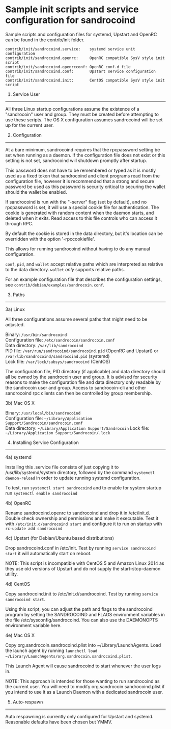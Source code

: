 Sample init scripts and service configuration for sandrocoind
==========================================================

Sample scripts and configuration files for systemd, Upstart and OpenRC
can be found in the contrib/init folder.

    contrib/init/sandrocoind.service:    systemd service unit configuration
    contrib/init/sandrocoind.openrc:     OpenRC compatible SysV style init script
    contrib/init/sandrocoind.openrcconf: OpenRC conf.d file
    contrib/init/sandrocoind.conf:       Upstart service configuration file
    contrib/init/sandrocoind.init:       CentOS compatible SysV style init script

1. Service User
---------------------------------

All three Linux startup configurations assume the existence of a "sandrocoin" user
and group.  They must be created before attempting to use these scripts.
The OS X configuration assumes sandrocoind will be set up for the current user.

2. Configuration
---------------------------------

At a bare minimum, sandrocoind requires that the rpcpassword setting be set
when running as a daemon.  If the configuration file does not exist or this
setting is not set, sandrocoind will shutdown promptly after startup.

This password does not have to be remembered or typed as it is mostly used
as a fixed token that sandrocoind and client programs read from the configuration
file, however it is recommended that a strong and secure password be used
as this password is security critical to securing the wallet should the
wallet be enabled.

If sandrocoind is run with the "-server" flag (set by default), and no rpcpassword is set,
it will use a special cookie file for authentication. The cookie is generated with random
content when the daemon starts, and deleted when it exits. Read access to this file
controls who can access it through RPC.

By default the cookie is stored in the data directory, but it's location can be overridden
with the option '-rpccookiefile'.

This allows for running sandrocoind without having to do any manual configuration.

`conf`, `pid`, and `wallet` accept relative paths which are interpreted as
relative to the data directory. `wallet` *only* supports relative paths.

For an example configuration file that describes the configuration settings,
see `contrib/debian/examples/sandrocoin.conf`.

3. Paths
---------------------------------

3a) Linux

All three configurations assume several paths that might need to be adjusted.

Binary:              `/usr/bin/sandrocoind`  
Configuration file:  `/etc/sandrocoin/sandrocoin.conf`  
Data directory:      `/var/lib/sandrocoind`  
PID file:            `/var/run/sandrocoind/sandrocoind.pid` (OpenRC and Upstart) or `/var/lib/sandrocoind/sandrocoind.pid` (systemd)  
Lock file:           `/var/lock/subsys/sandrocoind` (CentOS)  

The configuration file, PID directory (if applicable) and data directory
should all be owned by the sandrocoin user and group.  It is advised for security
reasons to make the configuration file and data directory only readable by the
sandrocoin user and group.  Access to sandrocoin-cli and other sandrocoind rpc clients
can then be controlled by group membership.

3b) Mac OS X

Binary:              `/usr/local/bin/sandrocoind`  
Configuration file:  `~/Library/Application Support/Sandrocoin/sandrocoin.conf`  
Data directory:      `~/Library/Application Support/Sandrocoin`
Lock file:           `~/Library/Application Support/Sandrocoin/.lock`

4. Installing Service Configuration
-----------------------------------

4a) systemd

Installing this .service file consists of just copying it to
/usr/lib/systemd/system directory, followed by the command
`systemctl daemon-reload` in order to update running systemd configuration.

To test, run `systemctl start sandrocoind` and to enable for system startup run
`systemctl enable sandrocoind`

4b) OpenRC

Rename sandrocoind.openrc to sandrocoind and drop it in /etc/init.d.  Double
check ownership and permissions and make it executable.  Test it with
`/etc/init.d/sandrocoind start` and configure it to run on startup with
`rc-update add sandrocoind`

4c) Upstart (for Debian/Ubuntu based distributions)

Drop sandrocoind.conf in /etc/init.  Test by running `service sandrocoind start`
it will automatically start on reboot.

NOTE: This script is incompatible with CentOS 5 and Amazon Linux 2014 as they
use old versions of Upstart and do not supply the start-stop-daemon utility.

4d) CentOS

Copy sandrocoind.init to /etc/init.d/sandrocoind. Test by running `service sandrocoind start`.

Using this script, you can adjust the path and flags to the sandrocoind program by
setting the SANDROCOIND and FLAGS environment variables in the file
/etc/sysconfig/sandrocoind. You can also use the DAEMONOPTS environment variable here.

4e) Mac OS X

Copy org.sandrocoin.sandrocoind.plist into ~/Library/LaunchAgents. Load the launch agent by
running `launchctl load ~/Library/LaunchAgents/org.sandrocoin.sandrocoind.plist`.

This Launch Agent will cause sandrocoind to start whenever the user logs in.

NOTE: This approach is intended for those wanting to run sandrocoind as the current user.
You will need to modify org.sandrocoin.sandrocoind.plist if you intend to use it as a
Launch Daemon with a dedicated sandrocoin user.

5. Auto-respawn
-----------------------------------

Auto respawning is currently only configured for Upstart and systemd.
Reasonable defaults have been chosen but YMMV.
